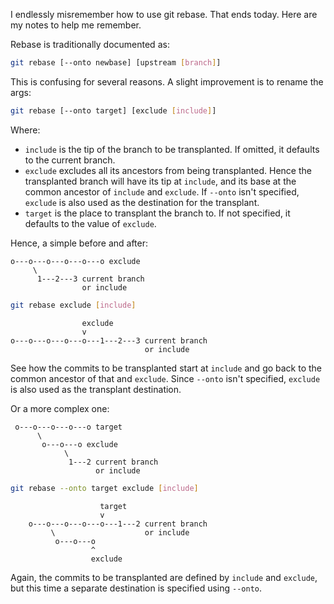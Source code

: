<!--
.. title: TIL: Understanding git rebase so it sticks
.. slug: understanding-rebase-so-it-sticks
.. date: 2014-02-07 10:28:37-06:00
.. tags: geek,software,git,terminal,til
-->

I endlessly misremember how to use git rebase. That ends today. Here are
my notes to help me remember.

Rebase is traditionally documented as:

``` bash
git rebase [--onto newbase] [upstream [branch]]
```

This is confusing for several reasons. A slight improvement is to rename
the args:

``` bash
git rebase [--onto target] [exclude [include]]
```

Where:

-   `include` is the tip of the branch to be transplanted. If omitted,
    it defaults to the current branch.
-   `exclude` excludes all its ancestors from being transplanted. Hence
    the transplanted branch will have its tip at `include`, and its base
    at the common ancestor of `include` and `exclude`. If `--onto` isn't
    specified, `exclude` is also used as the destination for the
    transplant.
-   `target` is the place to transplant the branch to. If not specified,
    it defaults to the value of `exclude`.

Hence, a simple before and after:

```text
o---o---o---o---o---o exclude
     \
      1---2---3 current branch
                or include
```

```bash
git rebase exclude [include]
```

```text
                exclude
                v
o---o---o---o---o---1---2---3 current branch
                              or include
```

See how the commits to be transplanted start at `include` and go back to
the common ancestor of that and `exclude`. Since `--onto` isn't
specified, `exclude` is also used as the transplant destination.

Or a more complex one:

```text
 o---o---o---o---o target
      \
       o---o---o exclude
            \
             1---2 current branch
                   or include
```

``` bash
git rebase --onto target exclude [include]
```

```text
                    target
                    v
    o---o---o---o---o---1---2 current branch
         \                    or include
          o---o---o
                  ^
                  exclude
```

Again, the commits to be transplanted are defined by `include` and
`exclude`, but this time a separate destination is specified using
`--onto`.

